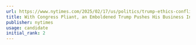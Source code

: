 ```yaml
---
url: https://www.nytimes.com/2025/02/17/us/politics/trump-ethics-conflicts-business-adams.html
title: With Congress Pliant, an Emboldened Trump Pushes His Business Interests
publisher: nytimes
usage: candidate
initial_rank: 2
---
```

